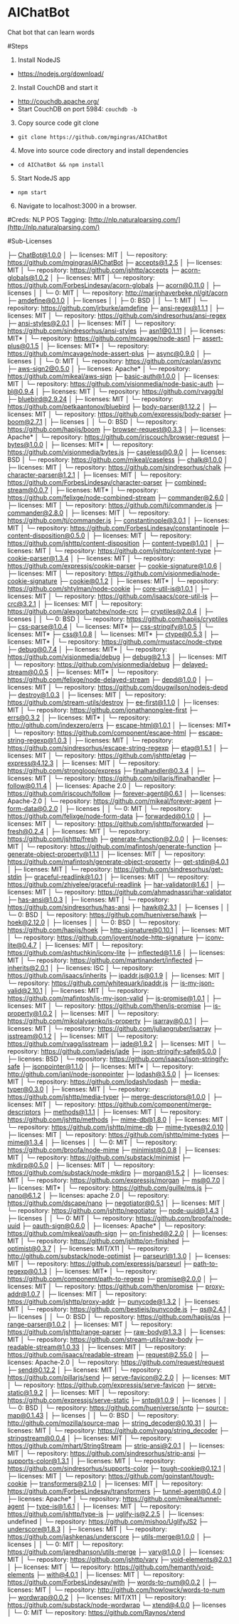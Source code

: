 # AIChatBot
Chat bot that can learn words

#Steps
1. Install NodeJS
  - https://nodejs.org/download/
2. Install CouchDB and start it
  - http://couchdb.apache.org/
  - Start CouchDB on port 5984: `couchdb -b`
3. Copy source code git clone
  - `git clone https://github.com/mgingras/AIChatBot`
4. Move into source code directory and install dependencies
  - `cd AIChatBot && npm install`
5. Start NodeJS app
  - `npm start`
6. Navigate to localhost:3000 in a browser.

#Creds:
NLP POS Tagging: [http://nlp.naturalparsing.com/](http://nlp.naturalparsing.com/)

#Sub-Licenses

├─ ChatBot@1.0.0
│  ├─ licenses: MIT
│  └─ repository: https://github.com/mgingras/AIChatBot
├─ accepts@1.2.5
│  ├─ licenses: MIT
│  └─ repository: https://github.com/jshttp/accepts
├─ acorn-globals@1.0.2
│  ├─ licenses: MIT
│  └─ repository: https://github.com/ForbesLindesay/acorn-globals
├─ acorn@0.11.0
│  ├─ licenses
│  │  └─ 0: MIT
│  └─ repository: http://marijnhaverbeke.nl/git/acorn
├─ amdefine@0.1.0
│  ├─ licenses
│  │  ├─ 0: BSD
│  │  └─ 1: MIT
│  └─ repository: https://github.com/jrburke/amdefine
├─ ansi-regex@1.1.1
│  ├─ licenses: MIT
│  └─ repository: https://github.com/sindresorhus/ansi-regex
├─ ansi-styles@2.0.1
│  ├─ licenses: MIT
│  └─ repository: https://github.com/sindresorhus/ansi-styles
├─ asn1@0.1.11
│  ├─ licenses: MIT*
│  └─ repository: https://github.com/mcavage/node-asn1
├─ assert-plus@0.1.5
│  ├─ licenses: MIT*
│  └─ repository: https://github.com/mcavage/node-assert-plus
├─ async@0.9.0
│  ├─ licenses
│  │  └─ 0: MIT
│  └─ repository: https://github.com/caolan/async
├─ aws-sign2@0.5.0
│  ├─ licenses: Apache*
│  └─ repository: https://github.com/mikeal/aws-sign
├─ basic-auth@1.0.0
│  ├─ licenses: MIT
│  └─ repository: https://github.com/visionmedia/node-basic-auth
├─ bl@0.9.4
│  ├─ licenses: MIT
│  └─ repository: https://github.com/rvagg/bl
├─ bluebird@2.9.24
│  ├─ licenses: MIT
│  └─ repository: https://github.com/petkaantonov/bluebird
├─ body-parser@1.12.2
│  ├─ licenses: MIT
│  └─ repository: https://github.com/expressjs/body-parser
├─ boom@2.7.1
│  ├─ licenses
│  │  └─ 0: BSD
│  └─ repository: https://github.com/hapijs/boom
├─ browser-request@0.3.3
│  ├─ licenses: Apache*
│  └─ repository: https://github.com/iriscouch/browser-request
├─ bytes@1.0.0
│  ├─ licenses: MIT*
│  └─ repository: https://github.com/visionmedia/bytes.js
├─ caseless@0.9.0
│  ├─ licenses: BSD
│  └─ repository: https://github.com/mikeal/caseless
├─ chalk@1.0.0
│  ├─ licenses: MIT
│  └─ repository: https://github.com/sindresorhus/chalk
├─ character-parser@1.2.1
│  ├─ licenses: MIT
│  └─ repository: https://github.com/ForbesLindesay/character-parser
├─ combined-stream@0.0.7
│  ├─ licenses: MIT*
│  └─ repository: https://github.com/felixge/node-combined-stream
├─ commander@2.6.0
│  ├─ licenses: MIT
│  └─ repository: https://github.com/tj/commander.js
├─ commander@2.8.0
│  ├─ licenses: MIT
│  └─ repository: https://github.com/tj/commander.js
├─ constantinople@3.0.1
│  ├─ licenses: MIT
│  └─ repository: https://github.com/ForbesLindesay/constantinople
├─ content-disposition@0.5.0
│  ├─ licenses: MIT
│  └─ repository: https://github.com/jshttp/content-disposition
├─ content-type@1.0.1
│  ├─ licenses: MIT
│  └─ repository: https://github.com/jshttp/content-type
├─ cookie-parser@1.3.4
│  ├─ licenses: MIT
│  └─ repository: https://github.com/expressjs/cookie-parser
├─ cookie-signature@1.0.6
│  ├─ licenses: MIT
│  └─ repository: https://github.com/visionmedia/node-cookie-signature
├─ cookie@0.1.2
│  ├─ licenses: MIT*
│  └─ repository: https://github.com/shtylman/node-cookie
├─ core-util-is@1.0.1
│  ├─ licenses: MIT
│  └─ repository: https://github.com/isaacs/core-util-is
├─ crc@3.2.1
│  ├─ licenses: MIT
│  └─ repository: https://github.com/alexgorbatchev/node-crc
├─ cryptiles@2.0.4
│  ├─ licenses
│  │  └─ 0: BSD
│  └─ repository: https://github.com/hapijs/cryptiles
├─ css-parse@1.0.4
│  └─ licenses: MIT*
├─ css-stringify@1.0.5
│  └─ licenses: MIT*
├─ css@1.0.8
│  └─ licenses: MIT*
├─ ctype@0.5.3
│  ├─ licenses: MIT*
│  └─ repository: https://github.com/rmustacc/node-ctype
├─ debug@0.7.4
│  ├─ licenses: MIT*
│  └─ repository: https://github.com/visionmedia/debug
├─ debug@2.1.3
│  ├─ licenses: MIT
│  └─ repository: https://github.com/visionmedia/debug
├─ delayed-stream@0.0.5
│  ├─ licenses: MIT*
│  └─ repository: https://github.com/felixge/node-delayed-stream
├─ depd@1.0.0
│  ├─ licenses: MIT
│  └─ repository: https://github.com/dougwilson/nodejs-depd
├─ destroy@1.0.3
│  ├─ licenses: MIT
│  └─ repository: https://github.com/stream-utils/destroy
├─ ee-first@1.1.0
│  ├─ licenses: MIT
│  └─ repository: https://github.com/jonathanong/ee-first
├─ errs@0.3.2
│  ├─ licenses: MIT*
│  └─ repository: http://github.com/indexzero/errs
├─ escape-html@1.0.1
│  ├─ licenses: MIT*
│  └─ repository: https://github.com/component/escape-html
├─ escape-string-regexp@1.0.3
│  ├─ licenses: MIT
│  └─ repository: https://github.com/sindresorhus/escape-string-regexp
├─ etag@1.5.1
│  ├─ licenses: MIT
│  └─ repository: https://github.com/jshttp/etag
├─ express@4.12.3
│  ├─ licenses: MIT
│  └─ repository: https://github.com/strongloop/express
├─ finalhandler@0.3.4
│  ├─ licenses: MIT
│  └─ repository: https://github.com/pillarjs/finalhandler
├─ follow@0.11.4
│  ├─ licenses: Apache 2.0
│  └─ repository: https://github.com/iriscouch/follow
├─ forever-agent@0.6.1
│  ├─ licenses: Apache-2.0
│  └─ repository: https://github.com/mikeal/forever-agent
├─ form-data@0.2.0
│  ├─ licenses
│  │  └─ 0: MIT
│  └─ repository: https://github.com/felixge/node-form-data
├─ forwarded@0.1.0
│  ├─ licenses: MIT
│  └─ repository: https://github.com/jshttp/forwarded
├─ fresh@0.2.4
│  ├─ licenses: MIT
│  └─ repository: https://github.com/jshttp/fresh
├─ generate-function@2.0.0
│  ├─ licenses: MIT
│  └─ repository: https://github.com/mafintosh/generate-function
├─ generate-object-property@1.1.1
│  ├─ licenses: MIT
│  └─ repository: https://github.com/mafintosh/generate-object-property
├─ get-stdin@4.0.1
│  ├─ licenses: MIT
│  └─ repository: https://github.com/sindresorhus/get-stdin
├─ graceful-readlink@1.0.1
│  ├─ licenses: MIT
│  └─ repository: https://github.com/zhiyelee/graceful-readlink
├─ har-validator@1.6.1
│  ├─ licenses: MIT
│  └─ repository: https://github.com/ahmadnassri/har-validator
├─ has-ansi@1.0.3
│  ├─ licenses: MIT
│  └─ repository: https://github.com/sindresorhus/has-ansi
├─ hawk@2.3.1
│  ├─ licenses
│  │  └─ 0: BSD
│  └─ repository: https://github.com/hueniverse/hawk
├─ hoek@2.12.0
│  ├─ licenses
│  │  └─ 0: BSD
│  └─ repository: https://github.com/hapijs/hoek
├─ http-signature@0.10.1
│  ├─ licenses: MIT
│  └─ repository: https://github.com/joyent/node-http-signature
├─ iconv-lite@0.4.7
│  ├─ licenses: MIT
│  └─ repository: https://github.com/ashtuchkin/iconv-lite
├─ inflected@1.1.6
│  ├─ licenses: MIT
│  └─ repository: https://github.com/martinandert/inflected
├─ inherits@2.0.1
│  ├─ licenses: ISC
│  └─ repository: https://github.com/isaacs/inherits
├─ ipaddr.js@0.1.9
│  ├─ licenses: MIT
│  └─ repository: https://github.com/whitequark/ipaddr.js
├─ is-my-json-valid@2.10.1
│  ├─ licenses: MIT
│  └─ repository: https://github.com/mafintosh/is-my-json-valid
├─ is-promise@1.0.1
│  ├─ licenses: MIT
│  └─ repository: https://github.com/then/is-promise
├─ is-property@1.0.2
│  ├─ licenses: MIT
│  └─ repository: https://github.com/mikolalysenko/is-property
├─ isarray@0.0.1
│  ├─ licenses: MIT
│  └─ repository: https://github.com/juliangruber/isarray
├─ isstream@0.1.2
│  ├─ licenses: MIT
│  └─ repository: https://github.com/rvagg/isstream
├─ jade@1.9.2
│  ├─ licenses: MIT
│  └─ repository: https://github.com/jadejs/jade
├─ json-stringify-safe@5.0.0
│  ├─ licenses: BSD
│  └─ repository: https://github.com/isaacs/json-stringify-safe
├─ jsonpointer@1.1.0
│  ├─ licenses: MIT*
│  └─ repository: http://github.com/janl/node-jsonpointer
├─ lodash@3.5.0
│  ├─ licenses: MIT
│  └─ repository: https://github.com/lodash/lodash
├─ media-typer@0.3.0
│  ├─ licenses: MIT
│  └─ repository: https://github.com/jshttp/media-typer
├─ merge-descriptors@1.0.0
│  ├─ licenses: MIT
│  └─ repository: https://github.com/component/merge-descriptors
├─ methods@1.1.1
│  ├─ licenses: MIT
│  └─ repository: https://github.com/jshttp/methods
├─ mime-db@1.8.0
│  ├─ licenses: MIT
│  └─ repository: https://github.com/jshttp/mime-db
├─ mime-types@2.0.10
│  ├─ licenses: MIT
│  └─ repository: https://github.com/jshttp/mime-types
├─ mime@1.3.4
│  ├─ licenses
│  │  └─ 0: MIT
│  └─ repository: https://github.com/broofa/node-mime
├─ minimist@0.0.8
│  ├─ licenses: MIT
│  └─ repository: https://github.com/substack/minimist
├─ mkdirp@0.5.0
│  ├─ licenses: MIT
│  └─ repository: https://github.com/substack/node-mkdirp
├─ morgan@1.5.2
│  ├─ licenses: MIT
│  └─ repository: https://github.com/expressjs/morgan
├─ ms@0.7.0
│  ├─ licenses: MIT*
│  └─ repository: https://github.com/guille/ms.js
├─ nano@6.1.2
│  ├─ licenses: apache 2.0
│  └─ repository: https://github.com/dscape/nano
├─ negotiator@0.5.1
│  ├─ licenses: MIT
│  └─ repository: https://github.com/jshttp/negotiator
├─ node-uuid@1.4.3
│  ├─ licenses
│  │  └─ 0: MIT
│  └─ repository: https://github.com/broofa/node-uuid
├─ oauth-sign@0.6.0
│  ├─ licenses: Apache*
│  └─ repository: https://github.com/mikeal/oauth-sign
├─ on-finished@2.2.0
│  ├─ licenses: MIT
│  └─ repository: https://github.com/jshttp/on-finished
├─ optimist@0.3.7
│  ├─ licenses: MIT/X11
│  └─ repository: http://github.com/substack/node-optimist
├─ parseurl@1.3.0
│  ├─ licenses: MIT
│  └─ repository: https://github.com/expressjs/parseurl
├─ path-to-regexp@0.1.3
│  ├─ licenses: MIT*
│  └─ repository: https://github.com/component/path-to-regexp
├─ promise@2.0.0
│  ├─ licenses: MIT
│  └─ repository: https://github.com/then/promise
├─ proxy-addr@1.0.7
│  ├─ licenses: MIT
│  └─ repository: https://github.com/jshttp/proxy-addr
├─ punycode@1.3.2
│  ├─ licenses: MIT
│  └─ repository: https://github.com/bestiejs/punycode.js
├─ qs@2.4.1
│  ├─ licenses
│  │  └─ 0: BSD
│  └─ repository: https://github.com/hapijs/qs
├─ range-parser@1.0.2
│  ├─ licenses: MIT
│  └─ repository: https://github.com/jshttp/range-parser
├─ raw-body@1.3.3
│  ├─ licenses: MIT
│  └─ repository: https://github.com/stream-utils/raw-body
├─ readable-stream@1.0.33
│  ├─ licenses: MIT
│  └─ repository: https://github.com/isaacs/readable-stream
├─ request@2.55.0
│  ├─ licenses: Apache-2.0
│  └─ repository: https://github.com/request/request
├─ send@0.12.2
│  ├─ licenses: MIT
│  └─ repository: https://github.com/pillarjs/send
├─ serve-favicon@2.2.0
│  ├─ licenses: MIT
│  └─ repository: https://github.com/expressjs/serve-favicon
├─ serve-static@1.9.2
│  ├─ licenses: MIT
│  └─ repository: https://github.com/expressjs/serve-static
├─ sntp@1.0.9
│  ├─ licenses
│  │  └─ 0: BSD
│  └─ repository: https://github.com/hueniverse/sntp
├─ source-map@0.1.43
│  ├─ licenses
│  │  └─ 0: BSD
│  └─ repository: http://github.com/mozilla/source-map
├─ string_decoder@0.10.31
│  ├─ licenses: MIT
│  └─ repository: https://github.com/rvagg/string_decoder
├─ stringstream@0.0.4
│  ├─ licenses: MIT
│  └─ repository: https://github.com/mhart/StringStream
├─ strip-ansi@2.0.1
│  ├─ licenses: MIT
│  └─ repository: https://github.com/sindresorhus/strip-ansi
├─ supports-color@1.3.1
│  ├─ licenses: MIT
│  └─ repository: https://github.com/sindresorhus/supports-color
├─ tough-cookie@0.12.1
│  ├─ licenses: MIT
│  └─ repository: https://github.com/goinstant/tough-cookie
├─ transformers@2.1.0
│  ├─ licenses: MIT
│  └─ repository: https://github.com/ForbesLindesay/transformers
├─ tunnel-agent@0.4.0
│  ├─ licenses: Apache*
│  └─ repository: https://github.com/mikeal/tunnel-agent
├─ type-is@1.6.1
│  ├─ licenses: MIT
│  └─ repository: https://github.com/jshttp/type-is
├─ uglify-js@2.2.5
│  ├─ licenses: undefined
│  └─ repository: https://github.com/mishoo/UglifyJS2
├─ underscore@1.8.3
│  ├─ licenses: MIT
│  └─ repository: https://github.com/jashkenas/underscore
├─ utils-merge@1.0.0
│  ├─ licenses
│  │  └─ 0: MIT
│  └─ repository: https://github.com/jaredhanson/utils-merge
├─ vary@1.0.0
│  ├─ licenses: MIT
│  └─ repository: https://github.com/jshttp/vary
├─ void-elements@2.0.1
│  ├─ licenses: MIT
│  └─ repository: https://github.com/hemanth/void-elements
├─ with@4.0.1
│  ├─ licenses: MIT
│  └─ repository: https://github.com/ForbesLindesay/with
├─ words-to-num@0.0.2
│  ├─ licenses: MIT
│  └─ repository: http://github.com/howlowck/words-to-num
├─ wordwrap@0.0.2
│  ├─ licenses: MIT/X11
│  └─ repository: https://github.com/substack/node-wordwrap
└─ xtend@4.0.0
   ├─ licenses
   │  └─ 0: MIT
   └─ repository: https://github.com/Raynos/xtend

